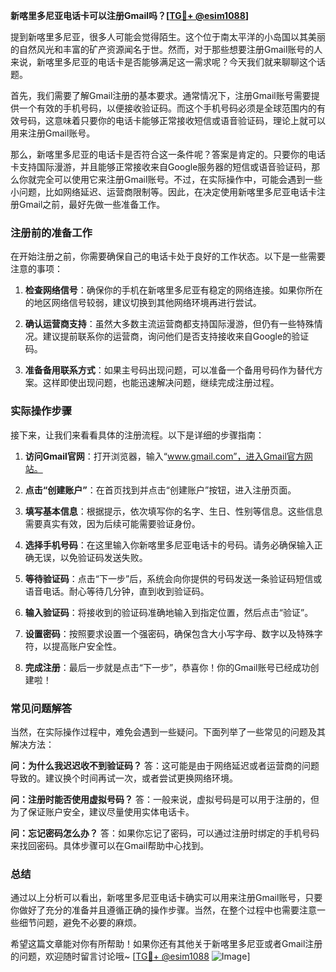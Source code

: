**新喀里多尼亚电话卡可以注册Gmail吗？[[TG💪+ @esim1088](https://t.me/s/esim1088)]**

提到新喀里多尼亚，很多人可能会觉得陌生。这个位于南太平洋的小岛国以其美丽的自然风光和丰富的矿产资源闻名于世。然而，对于那些想要注册Gmail账号的人来说，新喀里多尼亚的电话卡是否能够满足这一需求呢？今天我们就来聊聊这个话题。

首先，我们需要了解Gmail注册的基本要求。通常情况下，注册Gmail账号需要提供一个有效的手机号码，以便接收验证码。而这个手机号码必须是全球范围内的有效号码，这意味着只要你的电话卡能够正常接收短信或语音验证码，理论上就可以用来注册Gmail账号。

那么，新喀里多尼亚的电话卡是否符合这一条件呢？答案是肯定的。只要你的电话卡支持国际漫游，并且能够正常接收来自Google服务器的短信或语音验证码，那么你就完全可以使用它来注册Gmail账号。不过，在实际操作中，可能会遇到一些小问题，比如网络延迟、运营商限制等。因此，在决定使用新喀里多尼亚电话卡注册Gmail之前，最好先做一些准备工作。

### 注册前的准备工作

在开始注册之前，你需要确保自己的电话卡处于良好的工作状态。以下是一些需要注意的事项：

1. **检查网络信号**：确保你的手机在新喀里多尼亚有稳定的网络连接。如果你所在的地区网络信号较弱，建议切换到其他网络环境再进行尝试。
   
2. **确认运营商支持**：虽然大多数主流运营商都支持国际漫游，但仍有一些特殊情况。建议提前联系你的运营商，询问他们是否支持接收来自Google的验证码。

3. **准备备用联系方式**：如果主号码出现问题，可以准备一个备用号码作为替代方案。这样即使出现问题，也能迅速解决问题，继续完成注册过程。

### 实际操作步骤

接下来，让我们来看看具体的注册流程。以下是详细的步骤指南：

1. **访问Gmail官网**：打开浏览器，输入“www.gmail.com”，进入Gmail官方网站。

2. **点击“创建账户”**：在首页找到并点击“创建账户”按钮，进入注册页面。

3. **填写基本信息**：根据提示，依次填写你的名字、生日、性别等信息。这些信息需要真实有效，因为后续可能需要验证身份。

4. **选择手机号码**：在这里输入你新喀里多尼亚电话卡的号码。请务必确保输入正确无误，以免验证码发送失败。

5. **等待验证码**：点击“下一步”后，系统会向你提供的号码发送一条验证码短信或语音电话。耐心等待几分钟，直到收到验证码。

6. **输入验证码**：将接收到的验证码准确地输入到指定位置，然后点击“验证”。

7. **设置密码**：按照要求设置一个强密码，确保包含大小写字母、数字以及特殊字符，以提高账户安全性。

8. **完成注册**：最后一步就是点击“下一步”，恭喜你！你的Gmail账号已经成功创建啦！

### 常见问题解答

当然，在实际操作过程中，难免会遇到一些疑问。下面列举了一些常见的问题及其解决方法：

**问：为什么我迟迟收不到验证码？**
答：这可能是由于网络延迟或者运营商的问题导致的。建议换个时间再试一次，或者尝试更换网络环境。

**问：注册时能否使用虚拟号码？**
答：一般来说，虚拟号码是可以用于注册的，但为了保证账户安全，建议尽量使用实体电话卡。

**问：忘记密码怎么办？**
答：如果你忘记了密码，可以通过注册时绑定的手机号码来找回密码。具体步骤可以在Gmail帮助中心找到。

### 总结

通过以上分析可以看出，新喀里多尼亚电话卡确实可以用来注册Gmail账号，只要你做好了充分的准备并且遵循正确的操作步骤。当然，在整个过程中也需要注意一些细节问题，避免不必要的麻烦。

希望这篇文章能对你有所帮助！如果你还有其他关于新喀里多尼亚或者Gmail注册的问题，欢迎随时留言讨论哦~ [[TG💪+ @esim1088](https://t.me/s/esim1088) ![Image](https://i.postimg.cc/4NQfJmqS/Snipaste-2025-05-13-00-14-12.png)]